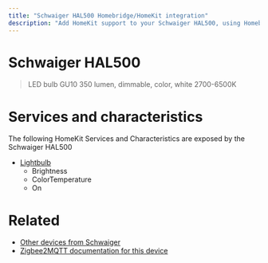```yaml
---
title: "Schwaiger HAL500 Homebridge/HomeKit integration"
description: "Add HomeKit support to your Schwaiger HAL500, using Homebridge, Zigbee2MQTT and homebridge-z2m."
---
```

<!---
This file has been GENERATED using src/docgen/docgen.ts
DO NOT EDIT THIS FILE MANUALLY!
-->
# Schwaiger HAL500
> LED bulb GU10 350 lumen, dimmable, color, white 2700-6500K


# Services and characteristics
The following HomeKit Services and Characteristics are exposed by
the Schwaiger HAL500

* [Lightbulb](../../light.md)
  * Brightness
  * ColorTemperature
  * On


# Related
* [Other devices from Schwaiger](../index.md#schwaiger)
* [Zigbee2MQTT documentation for this device](https://www.zigbee2mqtt.io/devices/HAL500.html)